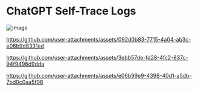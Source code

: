 # ChatGPT Self-Trace Logs

![image](https://github.com/user-attachments/assets/9e702e79-8b18-4031-976c-7f1e5f7759c4)


https://github.com/user-attachments/assets/092d0b83-7715-4a04-ab3c-e06b9d8331ed


https://github.com/user-attachments/assets/3ebb57de-fd28-4fc2-837c-94f9496d9dda



https://github.com/user-attachments/assets/e06b99e9-4398-40d1-a5db-7bd0c0aa5f06

